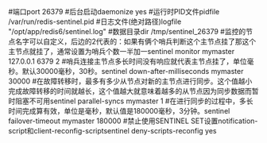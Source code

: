 

#端口port 26379
#后台启动daemonize yes
#运行时PID文件pidfile /var/run/redis-sentinel.pid
#日志文件(绝对路径)logfile "/opt/app/redis6/sentinel.log"
#数据目录dir /tmp/sentinel_26379
#监控的节点名字可以自定义，后边的2代表的：如果有俩个哨兵判断这个主节点挂了那这个主节点就挂了，通常设置为哨兵个数一半加一sentinel monitor mymaster 127.0.0.1 6379 2
#哨兵连接主节点多长时间没有响应就代表主节点挂了，单位毫秒。默认30000毫秒，30秒。sentinel down-after-milliseconds mymaster 30000
#在故障转移时，最多有多少从节点对新的主节点进行同步。这个值越小完成故障转移的时间就越长，这个值越大就意味着越多的从节点因为同步数据而暂时阻塞不可用sentinel parallel-syncs mymaster 1
#在进行同步的过程中，多长时间完成算有效，单位是毫秒，默认值是180000毫秒，3分钟。sentinel failover-timeout mymaster 180000
#禁止使用SENTINEL SET设置notification-script和client-reconfig-scriptsentinel deny-scripts-reconfig yes


